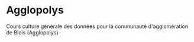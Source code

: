 # Agglopolys
Cours culture générale des données pour la communauté d'agglomération de Blois (Agglopolys)
